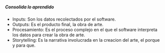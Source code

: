 ##### Consolida lo aprendido 

- Inputs: Son los datos recolectados por el software.
- Outputs: Es el producto final, la obra de arte.
- Procesamiento: Es el proceso complejo en el que el software interpreta los datos para crear la obra de arte.
- Storytelling: Es la narrativa involucrada en la creacion del arte, el porque y para que.
